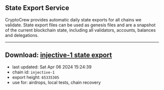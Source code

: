 ## State Export Service
CryptoCrew provides automatic daily state exports for all chains we validate. State export files can be used as genesis files and are a snapshot of the current blockchain state, including all validators, accounts, balances and delegations.

---
**Download: [injective-1 state export](https://dl-eu2.ccvalidators.com/SERVICE/injective/injective-1_export_65335305.json)**
---

- last updated: Sat Apr 06 2024 15:24:39
- chain id: `injective-1`
- export height: `65335305`
- use for: airdrops, local tests, chain recovery
